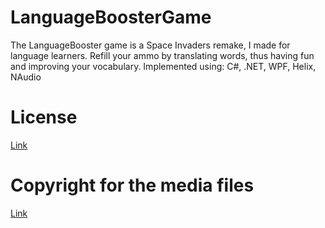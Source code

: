 # LanguageBoosterGame
The LanguageBooster game is a Space Invaders remake, I made for language learners. Refill your ammo by translating words, thus having fun and improving your vocabulary.  Implemented using: C#, .NET, WPF, Helix, NAudio

# License
[Link](https://github.com/BujakiAttila/LanguageBoosterGame/blob/master/LICENSE.md)

# Copyright for the media files
[Link](https://github.com/BujakiAttila/LanguageBoosterGame/blob/master/COPYRIGHT%20-%20MEDIA.md)
